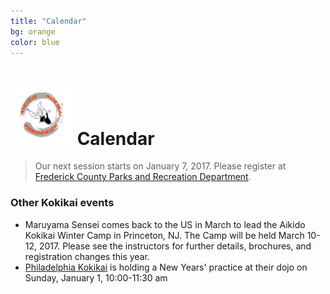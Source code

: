 ```yaml
---
title: "Calendar"
bg: orange
color: blue
---
```


# <img src="img/B4.jpg" style="width:100px;"> Calendar

<blockquote class="announce">
 Our next session starts on January 7, 2017.
 Please register at <a href="https://apm.activecommunities.com/frederickcntyparksandrec/Activity_Search?detailskeyword=aikido&IsAdvanced=True&ddlSortBy=Activity+name&DaysOfWeek=0000000&SearchFor=2&SearchLevelID=2&maxAge=100&NumberOfItemsPerPage=50&IsSearch=true" target="_blank">Frederick County Parks and Recreation Department</a>.
 </blockquote>

<p class="bottom"></p>

### Other Kokikai events

+ Maruyama Sensei comes back to the US in March to lead the Aikido Kokikai Winter Camp in Princeton, NJ. The Camp will be held March 10-12, 2017. Please see the instructors for further details, brochures, and registration changes this year.
+ [Philadelphia Kokikai](http://www.philadelphia-aikido.com) is holding a New Years' practice at their dojo on Sunday, January 1, 10:00-11:30 am
















